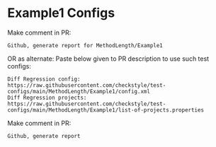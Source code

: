# Example1 Configs
Make comment in PR:
```
Github, generate report for MethodLength/Example1
```
OR as alternate:
Paste below given to PR description to use such test configs:
```
Diff Regression config: https://raw.githubusercontent.com/checkstyle/test-configs/main/MethodLength/Example1/config.xml
Diff Regression projects: https://raw.githubusercontent.com/checkstyle/test-configs/main/MethodLength/Example1/list-of-projects.properties
```
Make comment in PR:
```
Github, generate report
```
